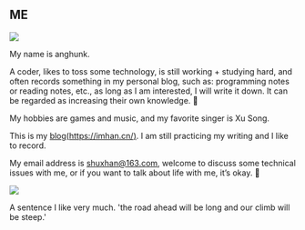 
## ME

![](https://komarev.com/ghpvc/?username=anghunk&color=dc143c)

My name is anghunk.

A coder, likes to toss some technology, is still working + studying hard, and often records something in my personal blog, such as: programming notes or reading notes, etc., as long as I am interested, I will write it down. It can be regarded as increasing their own knowledge. 📖

My hobbies are games and music, and my favorite singer is Xu Song.

This is my [blog(https://imhan.cn/)](https://imhan.cn). I am still practicing my writing and I like to record.

My email address is shuxhan@163.com, welcome to discuss some technical issues with me, or if you want to talk about life with me, it’s okay. 💬

<img src="https://github-readme-stats.vercel.app/api?username=anghunk&show_icons=true"/>

A sentence I like very much. 'the road ahead will be long and our climb will be steep.'
